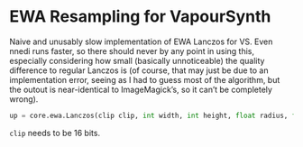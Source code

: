 # EWA Resampling for VapourSynth

Naive and unusably slow implementation of EWA Lanczos for VS. Even nnedi runs faster, so there should never by any point in using this, especially considering how small (basically unnoticeable) the quality difference to regular Lanczos is (of course, that may just be due to an implementation error, seeing as I had to guess most of the algorithm, but the outout is near-identical to ImageMagick’s, so it can’t be completely wrong). 

```py
up = core.ewa.Lanczos(clip clip, int width, int height, float radius, float blur)
```

``clip`` needs to be 16 bits.
